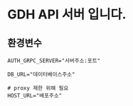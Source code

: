 # GDH API 서버 입니다.

## 환경변수 
```dotenv
AUTH_GRPC_SERVER="서버주소:포트"

DB_URL="데이터베이스주소"

# proxy 제한 위해 필요
HOST_URL="배포주소"
```